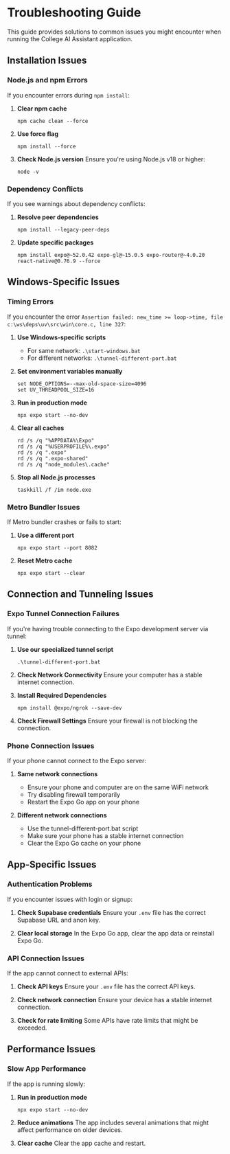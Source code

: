 # Troubleshooting Guide

This guide provides solutions to common issues you might encounter when running the College AI Assistant application.

## Installation Issues

### Node.js and npm Errors

If you encounter errors during `npm install`:

1. **Clear npm cache**
   ```
   npm cache clean --force
   ```

2. **Use force flag**
   ```
   npm install --force
   ```

3. **Check Node.js version**
   Ensure you're using Node.js v18 or higher:
   ```
   node -v
   ```

### Dependency Conflicts

If you see warnings about dependency conflicts:

1. **Resolve peer dependencies**
   ```
   npm install --legacy-peer-deps
   ```

2. **Update specific packages**
   ```
   npm install expo@~52.0.42 expo-gl@~15.0.5 expo-router@~4.0.20 react-native@0.76.9 --force
   ```

## Windows-Specific Issues

### Timing Errors

If you encounter the error `Assertion failed: new_time >= loop->time, file c:\ws\deps\uv\src\win\core.c, line 327`:

1. **Use Windows-specific scripts**
   - For same network: `.\start-windows.bat`
   - For different networks: `.\tunnel-different-port.bat`

2. **Set environment variables manually**
   ```
   set NODE_OPTIONS=--max-old-space-size=4096
   set UV_THREADPOOL_SIZE=16
   ```

3. **Run in production mode**
   ```
   npx expo start --no-dev
   ```

4. **Clear all caches**
   ```
   rd /s /q "%APPDATA%\Expo"
   rd /s /q "%USERPROFILE%\.expo"
   rd /s /q ".expo"
   rd /s /q ".expo-shared"
   rd /s /q "node_modules\.cache"
   ```

5. **Stop all Node.js processes**
   ```
   taskkill /f /im node.exe
   ```

### Metro Bundler Issues

If Metro bundler crashes or fails to start:

1. **Use a different port**
   ```
   npx expo start --port 8082
   ```

2. **Reset Metro cache**
   ```
   npx expo start --clear
   ```

## Connection and Tunneling Issues

### Expo Tunnel Connection Failures

If you're having trouble connecting to the Expo development server via tunnel:

1. **Use our specialized tunnel script**
   ```
   .\tunnel-different-port.bat
   ```

2. **Check Network Connectivity**
   Ensure your computer has a stable internet connection.

3. **Install Required Dependencies**
   ```
   npm install @expo/ngrok --save-dev
   ```

4. **Check Firewall Settings**
   Ensure your firewall is not blocking the connection.

### Phone Connection Issues

If your phone cannot connect to the Expo server:

1. **Same network connections**
   - Ensure your phone and computer are on the same WiFi network
   - Try disabling firewall temporarily
   - Restart the Expo Go app on your phone

2. **Different network connections**
   - Use the tunnel-different-port.bat script
   - Make sure your phone has a stable internet connection
   - Clear the Expo Go cache on your phone

## App-Specific Issues

### Authentication Problems

If you encounter issues with login or signup:

1. **Check Supabase credentials**
   Ensure your `.env` file has the correct Supabase URL and anon key.

2. **Clear local storage**
   In the Expo Go app, clear the app data or reinstall Expo Go.

### API Connection Issues

If the app cannot connect to external APIs:

1. **Check API keys**
   Ensure your `.env` file has the correct API keys.

2. **Check network connection**
   Ensure your device has a stable internet connection.

3. **Check for rate limiting**
   Some APIs have rate limits that might be exceeded.

## Performance Issues

### Slow App Performance

If the app is running slowly:

1. **Run in production mode**
   ```
   npx expo start --no-dev
   ```

2. **Reduce animations**
   The app includes several animations that might affect performance on older devices.

3. **Clear cache**
   Clear the app cache and restart.
